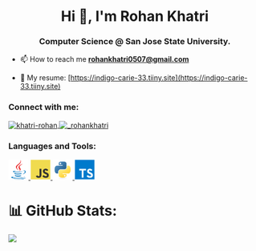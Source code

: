 <h1 align="center">Hi 👋, I'm Rohan Khatri</h1>
<h3 align="center">Computer Science @ San Jose State University.</h3>

- 📫 How to reach me **rohankhatri0507@gmail.com**

- 📄 My resume: [https://indigo-carie-33.tiiny.site](https://indigo-carie-33.tiiny.site)

<h3 align="left">Connect with me:</h3>
<p align="left">
  <a href="https://linkedin.com/in/khatri-rohan" target="blank">
    <img align="center" src="https://raw.githubusercontent.com/rahuldkjain/github-profile-readme-generator/master/src/images/icons/Social/linked-in-alt.svg" alt="khatri-rohan" height="30" width="40" />
  </a>
  <a href="https://www.leetcode.com/_rohankhatri" target="blank">
    <img align="center" src="https://raw.githubusercontent.com/rahuldkjain/github-profile-readme-generator/master/src/images/icons/Social/leet-code.svg" alt="_rohankhatri" height="30" width="40" />
  </a>
</p>

<h3 align="left">Languages and Tools:</h3>
<p align="left">
  <a href="https://www.java.com" target="_blank" rel="noreferrer">
    <img src="https://raw.githubusercontent.com/devicons/devicon/master/icons/java/java-original.svg" alt="java" width="40" height="40"/>
  </a>
  <a href="https://developer.mozilla.org/en-US/docs/Web/JavaScript" target="_blank" rel="noreferrer">
    <img src="https://raw.githubusercontent.com/devicons/devicon/master/icons/javascript/javascript-original.svg" alt="javascript" width="40" height="40"/>
  </a>
  <a href="https://www.python.org" target="_blank" rel="noreferrer">
    <img src="https://raw.githubusercontent.com/devicons/devicon/master/icons/python/python-original.svg" alt="python" width="40" height="40"/>
  </a>
  <a href="https://www.typescriptlang.org/" target="_blank" rel="noreferrer">
    <img src="https://raw.githubusercontent.com/devicons/devicon/master/icons/typescript/typescript-original.svg" alt="typescript" width="40" height="40"/>
  </a>
</p>

# 📊 GitHub Stats:
![](https://github-readme-stats.vercel.app/api/top-langs/?username=rohankhatri7&theme=dark&hide=Jupyter%20Notebook&hide_border=false&include_all_commits=false&count_private=false&layout=compact)
